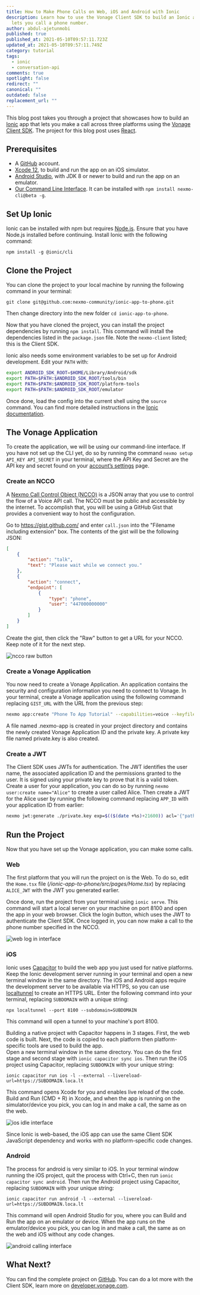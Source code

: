 ```yaml
---
title: How to Make Phone Calls on Web, iOS and Android with Ionic
description: Learn how to use the Vonage Client SDK to build an Ionic app that
  lets you call a phone number.
author: abdul-ajetunmobi
published: true
published_at: 2021-05-10T09:57:11.723Z
updated_at: 2021-05-10T09:57:11.749Z
category: tutorial
tags:
  - ionic
  - conversation-api
comments: true
spotlight: false
redirect: ""
canonical: ""
outdated: false
replacement_url: ""
---
```

This blog post takes you through a project that showcases how to build an [Ionic](https://ionicframework.com) app that lets you make a call across three platforms using the [Vonage Client SDK](https://developer.nexmo.com/client-sdk/overview). The project for this blog post uses [React](https://reactjs.org).

## Prerequisites

* A [GitHub](https://github.com) account.
* [Xcode 12](https://developer.apple.com/xcode/), to build and run the app on an iOS simulator.
* [Android Studio](https://developer.android.com/studio), with JDK 8 or newer to build and run the app on an emulator.
* [Our Command Line Interface](https://developer.nexmo.com/application/nexmo-cli). It can be installed with `npm install nexmo-cli@beta -g`.

<sign-up></sign-up>

## Set Up Ionic

Ionic can be installed with npm but requires [Node.js](https://nodejs.org). Ensure that you have Node.js installed before continuing. Install Ionic with the following command:

`npm install -g @ionic/cli`

## Clone the Project

You can clone the project to your local machine by running the following command in your terminal:

`git clone git@github.com:nexmo-community/ionic-app-to-phone.git`

Then change directory into the new folder `cd ionic-app-to-phone`.

Now that you have cloned the project, you can install the project dependencies by running `npm install`. This command will install the dependencies listed in the `package.json` file. Note the `nexmo-client` listed; this is the Client SDK. 

Ionic also needs some environment variables to be set up for Android development. Edit your `PATH` with:

```sh
export ANDROID_SDK_ROOT=$HOME/Library/Android/sdk
export PATH=$PATH:$ANDROID_SDK_ROOT/tools/bin
export PATH=$PATH:$ANDROID_SDK_ROOT/platform-tools
export PATH=$PATH:$ANDROID_SDK_ROOT/emulator
```

Once done, load the config into the current shell using the `source` command. You can find more detailed instructions in the [Ionic documentation](https://ionicframework.com/docs/developing/android#configuring-command-line-tools).

## The Vonage Application

To create the application, we will be using our command-line interface. If you have not set up the CLI yet, do so by running the command `nexmo setup API_KEY API_SECRET` in your terminal, where the API Key and Secret are the API key and secret found on your [account’s settings](https://dashboard.nexmo.com/settings) page.

### Create an NCCO

A [Nexmo Call Control Object (NCCO)](https://developer.nexmo.com/voice/voice-api/ncco-reference) is a JSON array that you use to control the flow of a Voice API call. The NCCO must be public and accessible by the internet. To accomplish that, you will be using a GitHub Gist that provides a convenient way to host the configuration.

Go to https://gist.github.com/ and enter `call.json` into the "Filename including extension" box. The contents of the gist will be the following JSON:

```json
[
    {
        "action": "talk",
        "text": "Please wait while we connect you."
    },
    {
        "action": "connect",
        "endpoint": [
            {
                "type": "phone",
                "user": "447000000000"
            }
        ]
    }
]
```

Create the gist, then click the "Raw" button to get a URL for your NCCO. Keep note of it for the next step.

![ncco raw button](/content/blog/how-to-make-phone-calls-on-web-ios-and-android-with-ionic/gist.png)

### Create a Vonage Application

You now need to create a Vonage Application. An application contains the security and configuration information you need to connect to Vonage. In your terminal, create a Vonage application using the following command replacing `GIST_URL` with the URL from the previous step:

```sh
nexmo app:create "Phone To App Tutorial" --capabilities=voice --keyfile=private.key  --voice-event-url=https://example.com/ --voice-answer-url=GIST_URL 
```

A file named .nexmo-app is created in your project directory and contains the newly created Vonage Application ID and the private key. A private key file named private.key is also created. 

### Create a JWT

The Client SDK uses JWTs for authentication. The JWT identifies the user name, the associated application ID and the permissions granted to the user. It is signed using your private key to prove that it is a valid token. Create a user for your application, you can do so by running `nexmo user:create name="Alice"` to create a user called Alice. Then create a JWT for the Alice user by running the following command replacing `APP_ID` with your application ID from earlier: 

```sh
nexmo jwt:generate ./private.key exp=$(($(date +%s)+21600)) acl='{"paths":{"/*/users/**":{},"/*/conversations/**":{},"/*/sessions/**":{},"/*/devices/**":{},"/*/image/**":{},"/*/media/**":{},"/*/applications/**":{},"/*/push/**":{},"/*/knocking/**":{}}}' sub=Alice application_id=APP_ID
```

## Run the Project

Now that you have set up the Vonage application, you can make some calls.

### Web

The first platform that you will run the project on is the Web. To do so, edit the `Home.tsx` file (*/ionic-app-to-phone/src/pages/Home.tsx*) by replacing `ALICE_JWT` with the JWT you generated earlier. 

Once done, run the project from your terminal using `ionic serve`. This command will start a local server on your machine on port 8100 and open the app in your web browser. Click the login button, which uses the JWT to authenticate the Client SDK. Once logged in, you can now make a call to the phone number specified in the NCCO.

![web log in interface](/content/blog/how-to-make-phone-calls-on-web-ios-and-android-with-ionic/web.png)

### iOS

Ionic uses [Capacitor](https://capacitorjs.com) to build the web app you just used for native platforms. Keep the Ionic development server running in your terminal and open a new terminal window in the same directory. The iOS and Android apps require the development server to be available via HTTPS, so you can use [localtunnel](https://github.com/localtunnel/localtunnel) to create an HTTPS URL. Enter the following command into your terminal, replacing `SUBDOMAIN` with a unique string: 

`npx localtunnel --port 8100 --subdomain=SUBDOMAIN`

This command will open a tunnel to your machine's port 8100. 

Building a native project with Capacitor happens in 3 stages. First, the web code is built. Next, the code is copied to each platform then platform-specific tools are used to build the app.  
Open a new terminal window in the same directory. You can do the first stage and second stage with `ionic capacitor sync ios`. Then run the iOS project using Capacitor, replacing `SUBDOMAIN` with your unique string:

`ionic capacitor run ios -l --external --livereload-url=https://SUBDOMAIN.loca.lt`

This command opens Xcode for you and enables live reload of the code. Build and Run (CMD + R) in Xcode, and when the app is running on the simulator/device you pick, you can log in and make a call, the same as on the web. 

![ios idle interface](/content/blog/how-to-make-phone-calls-on-web-ios-and-android-with-ionic/ios.png)

Since Ionic is web-based, the iOS app can use the same Client SDK JavaScript dependency and works with no platform-specific code changes.

### Android

The process for android is very similar to iOS. In your terminal window running the iOS project, quit the process with Ctrl+C, then run `ionic capacitor sync android`. Then run the Android project using Capacitor, replacing `SUBDOMAIN` with your unique string:

`ionic capacitor run android -l --external --livereload-url=https://SUBDOMAIN.loca.lt`

This command will open Android Studio for you, where you can Build and Run the app on an emulator or device. When the app runs on the emulator/device you pick, you can log in and make a call, the same as on the web and iOS without any code changes.

![android calling interface](/content/blog/how-to-make-phone-calls-on-web-ios-and-android-with-ionic/android.png)

## What Next?

You can find the complete project on [GitHub](https://github.com/nexmo-community/ionic-app-to-phone.git). You can do a lot more with the Client SDK, learn more on [developer.vonage.com](https://developer.nexmo.com/client-sdk/overview).
